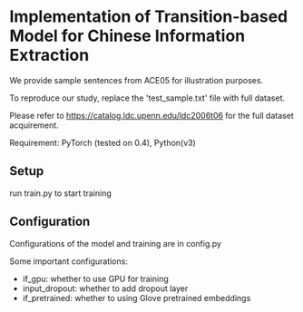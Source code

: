 # Implementation of  Transition-based Model for Chinese Information Extraction

We provide sample sentences from ACE05 for illustration purposes.

To reproduce our study, replace the 'test_sample.txt' file with full dataset.

Please refer to https://catalog.ldc.upenn.edu/ldc2006t06 for the full dataset acquirement.


Requirement: PyTorch (tested on 0.4), Python(v3)

## Setup

run train.py to start training



## Configuration

Configurations of the model and training are in config.py

Some important configurations:

* if\_gpu: whether to use GPU for training
* input\_dropout: whether to add dropout layer
* if\_pretrained: whether to using Glove pretrained embeddings


